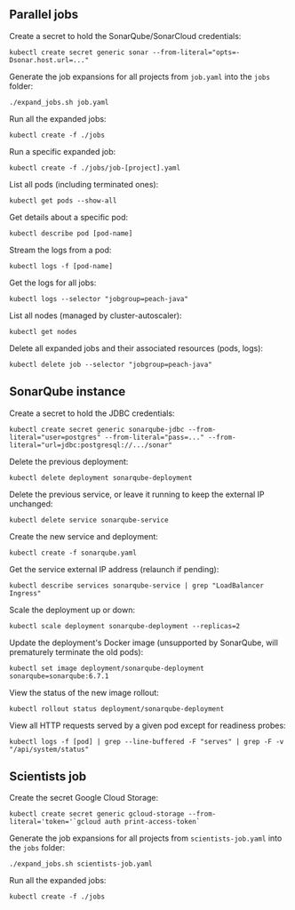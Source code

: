 ## Parallel jobs

Create a secret to hold the SonarQube/SonarCloud credentials:
```
kubectl create secret generic sonar --from-literal="opts=-Dsonar.host.url=..."
```

Generate the job expansions for all projects from `job.yaml` into the `jobs` folder:
```
./expand_jobs.sh job.yaml
```

Run all the expanded jobs:
```
kubectl create -f ./jobs
```

Run a specific expanded job:
```
kubectl create -f ./jobs/job-[project].yaml
```

List all pods (including terminated ones):
```
kubectl get pods --show-all
```

Get details about a specific pod:
```
kubectl describe pod [pod-name]
```

Stream the logs from a pod:
```
kubectl logs -f [pod-name]
```

Get the logs for all jobs:
```
kubectl logs --selector "jobgroup=peach-java"
```

List all nodes (managed by cluster-autoscaler):
```
kubectl get nodes
```

Delete all expanded jobs and their associated resources (pods, logs):
```
kubectl delete job --selector "jobgroup=peach-java"
```

## SonarQube instance

Create a secret to hold the JDBC credentials:
```
kubectl create secret generic sonarqube-jdbc --from-literal="user=postgres" --from-literal="pass=..." --from-literal="url=jdbc:postgresql://.../sonar"
```

Delete the previous deployment:
```
kubectl delete deployment sonarqube-deployment
```

Delete the previous service, or leave it running to keep the external IP unchanged:
```
kubectl delete service sonarqube-service
```

Create the new service and deployment:
```
kubectl create -f sonarqube.yaml
```

Get the service external IP address (relaunch if pending):
```
kubectl describe services sonarqube-service | grep "LoadBalancer Ingress"
```

Scale the deployment up or down:
```
kubectl scale deployment sonarqube-deployment --replicas=2
```

Update the deployment's Docker image (unsupported by SonarQube, will prematurely terminate the old pods):
```
kubectl set image deployment/sonarqube-deployment sonarqube=sonarqube:6.7.1
```

View the status of the new image rollout:
```
kubectl rollout status deployment/sonarqube-deployment
```

View all HTTP requests served by a given pod except for readiness probes:
```
kubectl logs -f [pod] | grep --line-buffered -F "serves" | grep -F -v "/api/system/status"
```

## Scientists job

Create the secret Google Cloud Storage:
```
kubectl create secret generic gcloud-storage --from-literal='token='`gcloud auth print-access-token`
```

Generate the job expansions for all projects from `scientists-job.yaml` into the `jobs` folder:
```
./expand_jobs.sh scientists-job.yaml
```

Run all the expanded jobs:
```
kubectl create -f ./jobs
```
